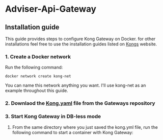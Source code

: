 # Adviser-Api-Gateway

## Installation guide

This guide provides steps to configure Kong Gateway on Docker. for other installations feel free to use the installation guides listed on [Kongs](https://docs.konghq.com/gateway/latest/install/) website.

### 1. Create a Docker network

Run the following command:

```
docker network create kong-net
```
You can name this network anything you want. I'll use kong-net as an example throughout this guide.

### 2. Downlaod the [Kong.yaml](https://github.com/Phantom-works/Adviser-Api-Gateway/blob/main/kong.yml) file from the Gateways repository



### 3. Start Kong Gateway in DB-less mode

1. From the same directory where you just saved the kong.yml file, run the following command to start a container with Kong Gateway:

```

```
